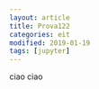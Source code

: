 ```yaml
---
layout: article
title: Prova122
categories: eit
modified: 2019-01-19
tags: [jupyter]
---
```


ciao ciao